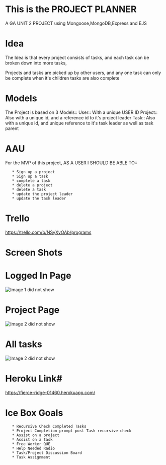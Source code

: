 # This is the PROJECT PLANNER #

A GA UNIT 2 PROJECT using Mongoose,MongoDB,Express and EJS

# Idea #
The Idea is that every project consists of tasks, and each task can be broken down into more tasks,

Projects and tasks are picked up by other users, and any one task can only be complete when it's children tasks are also complete


# Models #
The Project is based on 3 Models::
        User:: With a unique USER ID
        Project:: Also with a unique id, and a reference id to it's project leader
        Task:: Also with a unique id, and unique reference to it's task leader as well as task parent

# AAU #
For the MVP of this project, AS A USER I SHOULD BE ABLE TO::

       * Sign up a project
       * Sign up a task
       * complete a task
       * delete a project
       * delete a task
       * update the project leader
       * update the task leader

# Trello #
https://trello.com/b/NSyXvOAb/programs

# Screen Shots #

# Logged In Page #
![Image 1 did not show](https://imgur.com/yXRidhK.png)
# Project Page #
![Image 2 did not show](https://imgur.com/MGPY4jC.png)
# All tasks #
![Image 2 did not show](https://imgur.com/Mm3eNZp.png)



# Heroku Link#
https://fierce-ridge-01460.herokuapp.com/




# Ice Box Goals #
       * Recursive Check Completed Tasks
       * Project Completion prompt post Task recursive check
       * Assist on a project
       * Assist on a task
       * Free Worker QUE
       * Help Needed Radio
       * Task/Project Discussion Board
       * Task Assignment
  
